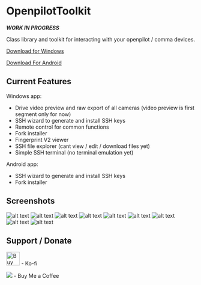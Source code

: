 # OpenpilotToolkit

***WORK IN PROGRESS***

Class library and toolkit for interacting with your openpilot / comma devices.

<a href='https://github.com/spektor56/OpenpilotToolkit/releases/download/1.2.0/OpenpilotToolkit.7z' target='_blank'>Download for Windows</a>

<a href='https://github.com/spektor56/OpenpilotToolkit/releases/download/1.1.0/com.spektor56.openpilottoolkitandroid-Signed.apk' target='_blank'>Download For Android</a>

Current Features
------

Windows app:
- Drive video preview and raw export of all cameras (video preview is first segment only for now)
- SSH wizard to generate and install SSH keys
- Remote control for common functions
- Fork installer
- Fingerprint V2 viewer
- SSH file explorer (cant view / edit / download files yet)
- Simple SSH terminal (no terminal emulation yet)

Android app:
- SSH wizard to generate and install SSH keys
- Fork installer

Screenshots
------

![alt text](https://i.imgur.com/79P4Pas.png)
![alt text](https://i.imgur.com/7LRPVHN.png)
![alt text](https://i.imgur.com/bXIRSCn.png)
![alt text](https://i.imgur.com/HdL1k8R.png)
![alt text](https://i.imgur.com/DkBxWfU.png)
![alt text](https://i.imgur.com/Nq1dW2k.png)
![alt text](https://i.imgur.com/9nQLkxy.png)
![alt text](https://i.imgur.com/Qp5pQlK.png)
![alt text](https://i.imgur.com/suE4YrS.png)

Support / Donate
------

<a href='https://ko-fi.com/M4M55991G' target='_blank'><img height='36' style='border:0px;height:36px;' src='https://cdn.ko-fi.com/cdn/kofi1.png?v=2' border='0' alt='Buy Me a Coffee at ko-fi.com' /></a> - Ko-fi

<a href="https://www.buymeacoffee.com/spektor56"><img src="https://img.buymeacoffee.com/button-api/?text=Buy me a coffee&emoji=&slug=spektor56&button_colour=5F7FFF&font_colour=ffffff&font_family=Cookie&outline_colour=000000&coffee_colour=FFDD00"></a> - Buy Me a Coffee
